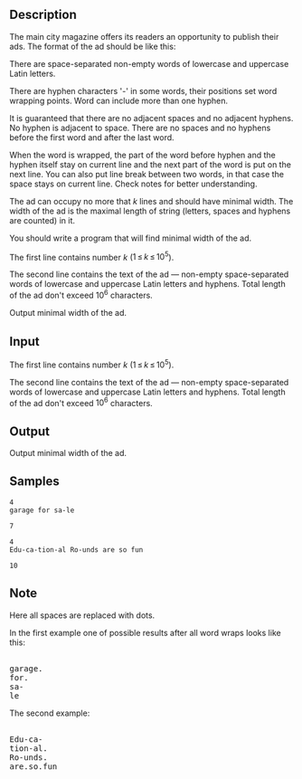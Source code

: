 ## Description

<div><p>The main city magazine offers its readers an opportunity to publish their ads. The format of the ad should be like this:</p><p>There are space-separated non-empty words of lowercase and uppercase Latin letters.</p><p>There are hyphen characters <span class="tex-font-style-tt">'-'</span> in some words, their positions set word wrapping points. Word can include more than one hyphen. </p><p>It is guaranteed that there are no adjacent spaces and no adjacent hyphens. No hyphen is adjacent to space. There are no spaces and no hyphens before the first word and after the last word. </p><p>When the word is wrapped, the part of the word before hyphen and the hyphen itself stay on current line and the next part of the word is put on the next line. You can also put line break between two words, in that case the space stays on current line. Check notes for better understanding.</p><p>The ad can occupy no more that <span class="tex-span"><i>k</i></span> lines and should have minimal width. The width of the ad is the maximal length of string (letters, spaces and hyphens are counted) in it.</p><p>You should write a program that will find minimal width of the ad.</p></div><div class="input-specification"><p>The first line contains number <span class="tex-span"><i>k</i></span> (<span class="tex-span">1 ≤ <i>k</i> ≤ 10<sup class="upper-index">5</sup></span>).</p><p>The second line contains the text of the ad — non-empty space-separated words of lowercase and uppercase Latin letters and hyphens. Total length of the ad don't exceed <span class="tex-span">10<sup class="upper-index">6</sup></span> characters.</p></div><div class="output-specification"><p>Output minimal width of the ad.</p></div>

## Input

<p>The first line contains number <span class="tex-span"><i>k</i></span> (<span class="tex-span">1 ≤ <i>k</i> ≤ 10<sup class="upper-index">5</sup></span>).</p><p>The second line contains the text of the ad — non-empty space-separated words of lowercase and uppercase Latin letters and hyphens. Total length of the ad don't exceed <span class="tex-span">10<sup class="upper-index">6</sup></span> characters.</p>

## Output

<p>Output minimal width of the ad.</p>

## Samples

```input1
4
garage for sa-le

```

```output1
7

```






```input2
4
Edu-ca-tion-al Ro-unds are so fun

```

```output2
10

```




## Note

<p>Here all spaces are replaced with dots.</p><p>In the first example one of possible results after all word wraps looks like this:</p><pre class="verbatim"><br>garage.<br>for.<br>sa-<br>le<br></pre><p>The second example:</p><pre class="verbatim"><br>Edu-ca-<br>tion-al.<br>Ro-unds.<br>are.so.fun<br></pre>
